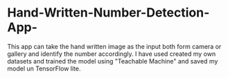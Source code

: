 # Hand-Written-Number-Detection-App-
This app can take the  hand written image as the input both form camera or gallery and identify the number accordingly. I have used created my own datasets and trained the model using "Teachable Machine" and saved my model un TensorFlow lite.
